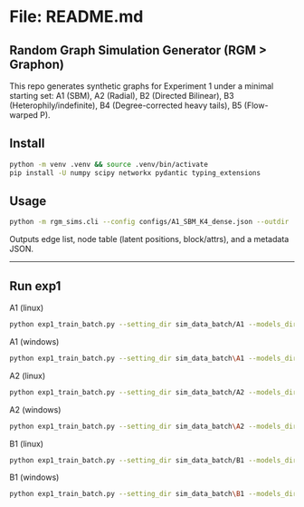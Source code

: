 # File: README.md

## Random Graph Simulation Generator (RGM > Graphon)

This repo generates synthetic graphs for Experiment 1 under a minimal starting set:
A1 (SBM), A2 (Radial), B2 (Directed Bilinear), B3 (Heterophily/indefinite), B4 (Degree-corrected heavy tails), B5 (Flow-warped P).

## Install

```bash
python -m venv .venv && source .venv/bin/activate
pip install -U numpy scipy networkx pydantic typing_extensions
```

## Usage

```bash
python -m rgm_sims.cli --config configs/A1_SBM_K4_dense.json --outdir ./out/A1
```

Outputs edge list, node table (latent positions, block/attrs), and a metadata JSON.

---


## Run exp1

A1 (linux)

```bash
python exp1_train_batch.py --setting_dir sim_data_batch/A1 --models_dir models/checkpoints --epochs 120 --latent_dim 16 --hidden 64 --decoder dot --decoder_kwargs '{}' --neg_ratio 5 --lambda_feat 1.0 --lambda_kl 0.005 --kl_warmup_epochs 60 --val_auc_neg_ratio 1 --lr 5e-4
```

A1 (windows)

```bash
python exp1_train_batch.py --setting_dir sim_data_batch\A1 --models_dir models\checkpoints --epochs 120 --latent_dim 16 --hidden 64 --decoder dot --decoder_kwargs "{}" --neg_ratio 5 --lambda_feat 1.0 --lambda_kl 0.005 --kl_warmup_epochs 60 --val_auc_neg_ratio 1 --lr 5e-4
```

A2 (linux)

```bash
python exp1_train_batch.py --setting_dir sim_data_batch/A2 --models_dir models/checkpoints --epochs 150 --latent_dim 16 --hidden 128 --decoder radial --decoder_kwargs '{}' --neg_ratio 10 --lambda_feat 1.0 --lambda_kl 0.005 --kl_warmup_epochs 100 --val_auc_neg_ratio 1 --lr 5e-4
```

A2 (windows)

```bash
python exp1_train_batch.py --setting_dir sim_data_batch\A2 --models_dir models\checkpoints --epochs 150 --latent_dim 16 --hidden 128 --decoder radial --decoder_kwargs "{}" --neg_ratio 10 --lambda_feat 1.0 --lambda_kl 0.005 --kl_warmup_epochs 100 --val_auc_neg_ratio 1 --lr 5e-4
```

B1 (linux)

```bash
python exp1_train_batch.py --setting_dir sim_data_batch/B1 --models_dir models/checkpoints --epochs 200 --latent_dim 16 --hidden 128 --decoder rff --decoder_kwargs '{"num_features":1024,"lengthscale":1.2,"ard":true,"learn_lengthscale":true,"learn_omegas":false,"seed":0}' --neg_ratio 10 --lambda_feat 1.0 --lambda_kl 0.005 --kl_warmup_epochs 120 --val_auc_neg_ratio 1 --lr 1e-3
```

B1 (windows)

```bash
python exp1_train_batch.py --setting_dir sim_data_batch\B1 --models_dir models\checkpoints --epochs 200 --latent_dim 16 --hidden 128 --decoder rff --decoder_kwargs "{\"num_features\":1024,\"lengthscale\":1.2,\"ard\":true,\"learn_lengthscale\":true,\"learn_omegas\":false,\"seed\":0}" --neg_ratio 10 --lambda_feat 1.0 --lambda_kl 0.005 --kl_warmup_epochs 120 --val_auc_neg_ratio 1 --lr 1e-3
```